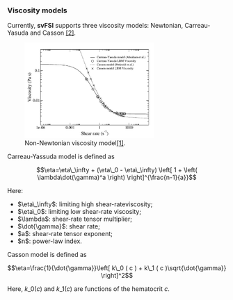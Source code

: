 ### Viscosity models

Currently, **svFSI** supports three viscosity models: Newtonian, Carreau-Yasuda and Casson <a href="#ref-2">[2]</a>.

<figure>
  <img class="svImg svImgSm" src="documentation/svfsi/fluid/imgs/non-newtonian.png" style="width:70%">
  <figcaption class="svCaption" >Non-Newtonian viscosity model<a href="#ref-1">[1]</a>.</figcaption>
</figure>

Carreau-Yassuda model is defined as

$$\eta=\eta\_\infty + (\eta\_0 - \eta\_\infty) \left[ 1 + \left( \lambda\dot(\gamma)^a \right) \right]^{\frac{n-1}{a}}$$

Here:
<ul>
    <li>$\eta\_\infty$: limiting high shear-rateviscosity;</li>
    <li>$\eta\_0$: limiting low shear-rate viscosity;</li>
    <li>$\lambda$: shear-rate tensor multiplier;</li>
    <li>$\dot{\gamma}$: shear rate;</li>
    <li>$a$: shear-rate tensor exponent;</li>
    <li>$n$: power-law index.</li>
</ul> 

Casson model is defined as

$$\eta=\frac{1}{\dot{\gamma}}\left[ k\_0 ( c ) + k\_1 ( c )\sqrt{\dot{\gamma}} \right]^2$$

Here, $k\_0 ( c )$ and $k\_1 ( c )$ are functions of the hematocrit $c$. 